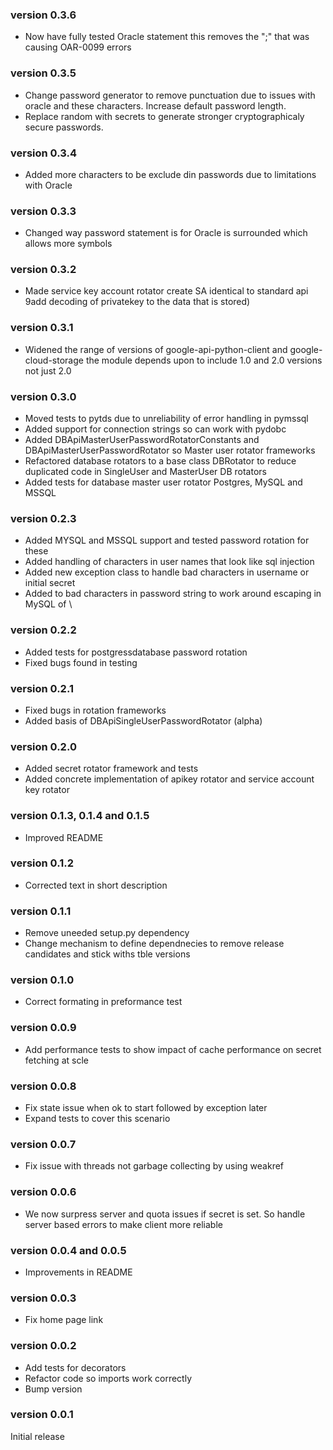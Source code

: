 ### version 0.3.6
* Now have fully tested Oracle statement this removes the ";" that was causing OAR-0099 errors
### version 0.3.5
* Change password generator to remove punctuation due to issues with oracle and these characters. Increase default password length.
* Replace random with secrets to generate stronger cryptographicaly secure passwords.
### version 0.3.4
* Added more characters to be exclude din passwords due to limitations with Oracle
### version 0.3.3
* Changed way password statement is for Oracle is surrounded which allows more symbols
### version 0.3.2
* Made service key account rotator create SA identical to standard api 9add decoding of privatekey to the data that is stored)
### version 0.3.1
* Widened the range of versions of google-api-python-client and google-cloud-storage the module depends upon to include 1.0 and 2.0 versions not just 2.0
### version 0.3.0
* Moved tests to pytds due to unreliability of error handling in pymssql
* Added support for connection strings so can work with pydobc
* Added DBApiMasterUserPasswordRotatorConstants and DBApiMasterUserPasswordRotator so Master user rotator frameworks
* Refactored database rotators to a base class DBRotator to reduce duplicated code in SingleUser and MasterUser DB rotators
* Added tests for database master user rotator Postgres, MySQL and MSSQL
### version 0.2.3
* Added MYSQL and MSSQL support and tested password rotation for these 
* Added handling of characters in user names that look like sql injection
* Added new exception class to handle bad characters in username or initial secret
* Added to bad characters in password string to work around escaping in MySQL of \
### version 0.2.2
* Added tests for postgressdatabase password rotation
* Fixed bugs found in testing
### version 0.2.1
* Fixed bugs in rotation frameworks
* Added basis of DBApiSingleUserPasswordRotator (alpha)
### version 0.2.0
* Added secret rotator framework and tests
* Added concrete implementation of apikey rotator and service account key rotator
### version 0.1.3, 0.1.4 and 0.1.5
* Improved README
### version 0.1.2
* Corrected text in short description
### version 0.1.1
* Remove uneeded setup.py dependency
* Change mechanism to define dependnecies to remove release candidates and stick withs tble versions
### version 0.1.0
* Correct formating in preformance test
### version 0.0.9
* Add performance tests to show impact of cache performance on secret fetching at scle
### version 0.0.8
* Fix state issue when ok to start followed by exception later
* Expand tests to cover this scenario
### version 0.0.7
* Fix issue with threads not garbage collecting by using weakref
### version 0.0.6
* We now surpress server and quota issues if secret is set. So handle server based errors to make client more reliable
### version 0.0.4 and 0.0.5
* Improvements in README
### version 0.0.3
* Fix home page link
### version 0.0.2
* Add tests for decorators
* Refactor code so imports work correctly
* Bump version
### version 0.0.1
Initial release